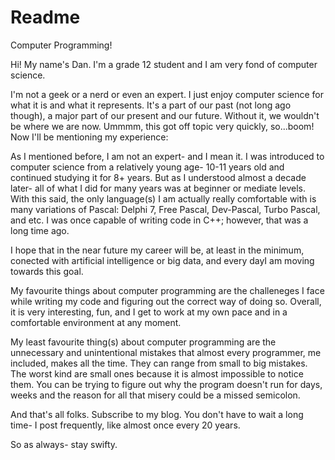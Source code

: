 # Readme
Computer Programming! 

Hi! My name's Dan. I'm a grade 12 student and I am very fond of computer science. 

I'm not a geek or a nerd or even an expert. I just enjoy computer science for what it is and what it represents. It's a part of our past (not long ago though), a major part of our present and our future. Without it, we wouldn't be where we are now. Ummmm, this got off topic very quickly, so...boom! Now I'll be mentioning my experience: 

As I mentioned before, I am not an expert- and I mean it. I was introduced to computer science from a relatively young age- 10-11 years old and continued studying it for 8+ years. But as I understood almost a decade later- all of what I did for many years was at beginner or mediate levels. With this said, the only language(s) I am actually really comfortable with is many variations of Pascal: Delphi 7, Free Pascal, Dev-Pascal, Turbo Pascal, and etc. I was once capable of writing code in C++; however, that was a long time ago. 

I hope that in the near future my career will be, at least in the minimum, conected with artificial intelligence or big data, and every dayI am moving towards this goal.

My favourite things about computer programming are the challeneges I face while writing my code and figuring out the correct way of doing so. Overall, it is very interesting, fun, and I get to work at my own pace and in a comfortable environment at any moment. 

My least favourite thing(s) about computer programming are the unnecessary and unintentional mistakes that almost every programmer, me included, makes all the time. They can range from small to big mistakes. The worst kind are small ones because it is almost impossible to notice them. You can be trying to figure out why the program doesn't run for days, weeks and the reason for all that misery could be a missed semicolon. 

And that's all folks. Subscribe to my blog. You don't have to wait a long time- I post frequently, like almost once every 20 years. 

So as always- stay swifty. 
